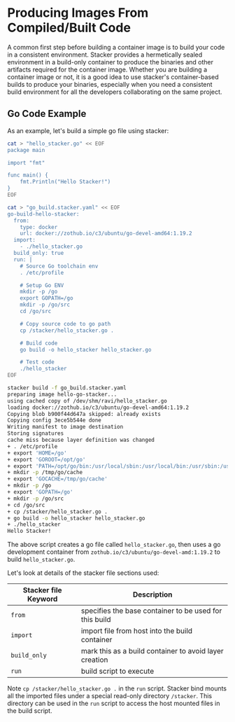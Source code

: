 # Producing Images From Compiled/Built Code

A common first step before building a container image is to build your code in a
consistent environment. Stacker provides a hermetically sealed environment in a
build-only container to produce the binaries and other artifacts required for
the container image. Whether you are building a container image or not, it is a 
good idea to use stacker's container-based builds to produce your binaries,
especially when you need a consistent build environment for all the developers 
collaborating on the same project.

## Go Code Example

As an example, let's build a simple go file using stacker:

```bash title="Go build using stacker"
cat > "hello_stacker.go" << EOF
package main

import "fmt"

func main() {
	fmt.Println("Hello Stacker!")
}
EOF

cat > "go_build.stacker.yaml" << EOF
go-build-hello-stacker:
  from:
    type: docker
    url: docker://zothub.io/c3/ubuntu/go-devel-amd64:1.19.2
  import:
    - ./hello_stacker.go
  build_only: true
  run: |
    # Source Go toolchain env
    . /etc/profile

    # Setup Go ENV
    mkdir -p /go
    export GOPATH=/go
    mkdir -p /go/src
    cd /go/src

    # Copy source code to go path
    cp /stacker/hello_stacker.go .

    # Build code
    go build -o hello_stacker hello_stacker.go

    # Test code
    ./hello_stacker
EOF

stacker build -f go_build.stacker.yaml
preparing image hello-go-stacker...
using cached copy of /dev/shm/ravi/hello_stacker.go
loading docker://zothub.io/c3/ubuntu/go-devel-amd64:1.19.2
Copying blob b900f44d647a skipped: already exists
Copying config 3ece5b544e done
Writing manifest to image destination
Storing signatures
cache miss because layer definition was changed
+ . /etc/profile
+ export 'HOME=/go'
+ export 'GOROOT=/opt/go'
+ export 'PATH=/opt/go/bin:/usr/local/sbin:/usr/local/bin:/usr/sbin:/usr/bin:/sbin:/bin'
+ mkdir -p /tmp/go/cache
+ export 'GOCACHE=/tmp/go/cache'
+ mkdir -p /go
+ export 'GOPATH=/go'
+ mkdir -p /go/src
+ cd /go/src
+ cp /stacker/hello_stacker.go .
+ go build -o hello_stacker hello_stacker.go
+ ./hello_stacker
Hello Stacker!
```

The above script creates a go file called `hello_stacker.go`, then uses a go 
development container from `zothub.io/c3/ubuntu/go-devel-amd:1.19.2` to build 
`hello_stacker.go`.

Let's look at details of the stacker file sections used:

| Stacker file Keyword | Description                                           |
| -------------------- | ----------------------------------------------------- |
| `from`               | specifies the base container to be used for this build|
| `import`             | import file from host into the build container        |
| `build_only`         | mark this as a build container to avoid layer creation|
| `run`                | build script to execute                               |

Note `cp /stacker/hello_stacker.go .` in the `run` script. Stacker bind mounts
all the imported files under a special read-only directory `/stacker`. This
directory can be used in the `run` script to access the host mounted files in
the build script.
